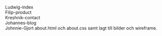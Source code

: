Ludwig-index  
Filip-product  
Kreshnik-contact  
Johannes-blog  
Johnnie-Gjort about.html och about.css samt lagt till bilder och wireframe.
